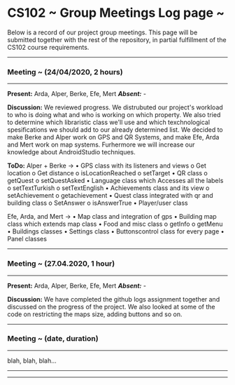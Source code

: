 # CS102 ~ Group Meetings Log page ~

Below is a record of our project group meetings. This page will be submitted together with the rest of the repository, in partial fulfillment of the CS102 course requirements.

****
### Meeting ~ (24/04/2020, 2 hours)
****
**Present:** Arda, Alper, Berke, Efe, Mert   _**Absent:**_ -

**Discussion:** 
We reviewed progress. We distrubuted our project's workload to who is doing what and who is working on which property. We also tried to determine which libraristic class we'll use and which texchnological spesifications we should add to our already determined list. We decided to make Berke and Alper work on GPS and QR Systems, and make Efe, Arda and Mert work on map systems. Furhermore we will increase our knowledge about AndroidStudio techniques.  

**ToDo:** 
Alper + Berke ->
•    GPS class with its listeners and views
o    Get location
o    Get distance
o    isLocationReached
o    setTarget
•    QR class
o    getQuest
o    setQuestAsked
•    Language class which Accesses all the labels 
o    setTextTurkish
o    setTextEnglish
•    Achievements class and its view
o    setAchievement
o    getachievement
•    Quest class integrated with qr and building class
o    SetAnswer
o    isAnswerTrue
•    Player/user class

Efe, Arda, and Mert ->
•    Map class and integration of gps
•    Building map class which extends map class
•    Food and misc class
o    getInfo
o    getMenu
•    Buildings classes
•    Settings class
•    Buttonscontrol class for every page
•    Panel classes

****
### Meeting ~ (27.04.2020, 1 hour)
****
**Present:** Arda, Alper, Berke, Efe, Mert   _**Absent:**_ -

**Discussion:** 
We have completed the github logs assignment together and discussed on the progress of the project. We also looked at some of the code on restricting the maps size, adding buttons and so on.


****
### Meeting ~ (date, duration)
****
blah, blah, blah...

****
****

